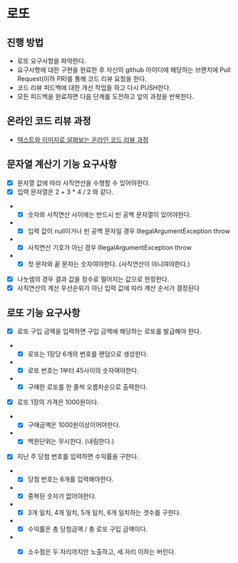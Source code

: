 # 로또
## 진행 방법
* 로또 요구사항을 파악한다.
* 요구사항에 대한 구현을 완료한 후 자신의 github 아이디에 해당하는 브랜치에 Pull Request(이하 PR)를 통해 코드 리뷰 요청을 한다.
* 코드 리뷰 피드백에 대한 개선 작업을 하고 다시 PUSH한다.
* 모든 피드백을 완료하면 다음 단계를 도전하고 앞의 과정을 반복한다.

## 온라인 코드 리뷰 과정
* [텍스트와 이미지로 살펴보는 온라인 코드 리뷰 과정](https://github.com/next-step/nextstep-docs/tree/master/codereview)

## 문자열 계산기 기능 요구사항
- [x] 문자열 값에 따라 사칙연산을 수행할 수 있어야한다.
- [x] 입력 문자열은 2 + 3 * 4 / 2 와 같다.
* - [x] 숫자와 사칙연산 사이에는 반드시 빈 공백 문자열이 있어야한다.
* - [x] 입력 값이 null이거나 빈 공백 문자일 경우 IllegalArgumentException throw
* - [x] 사칙연산 기호가 아닌 경우 IllegalArgumentException throw
* - [x] 첫 문자와 끝 문자는 숫자여야한다. (사칙연산이 아니여야한다.)
- [x] 나눗셈의 경우 결과 값을 정수로 떨어지는 값으로 한정한다.
- [x] 사칙연산의 계산 우선순위가 아닌 입력 값에 따라 계산 순서가 결정된다

## 로또 기능 요구사항
- [x] 로또 구입 금액을 입력하면 구입 금액에 해당하는 로또를 발급해야 한다.
- -[x] 로또는 1장당 6개의 번호를 랜덤으로 생성한다.
- -[x] 로또 번호는 1부터 45사이의 숫자여야한다.
- - [x] 구매한 로또를 한 줄씩 오름차순으로 출력한다.
- [x] 로또 1장의 가격은 1000원이다.
- - [x] 구매금액은 1000원이상이어야한다.
- - [x] 백원단위는 무시한다. (내림한다.)
- [x] 지난 주 당첨 번호를 입력하면 수익률을 구한다.
- -[x] 당첨 번호는 6개를 입력해야한다. 
- -[x] 중복된 숫자가 없어야한다.
- - [x] 3개 일치, 4개 일치, 5개 일치, 6개 일치하는 갯수를 구한다.
- - [x] 수익률은 총 당첨금액 / 총 로또 구입 금액이다.
- -[x] 소수점은 두 자리까지만 노출하고, 세 자리 이하는 버린다.

